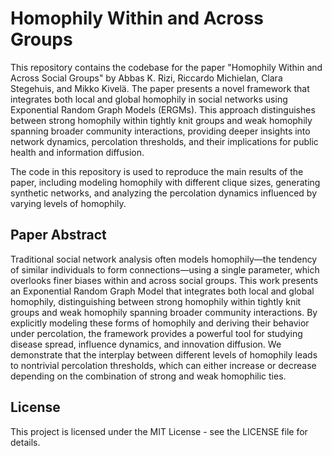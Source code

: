 # Homophily Within and Across Groups

This repository contains the codebase for the paper "Homophily Within and Across Social Groups" by Abbas K. Rizi, Riccardo Michielan, Clara Stegehuis, and Mikko Kivelä. The paper presents a novel framework that integrates both local and global homophily in social networks using Exponential Random Graph Models (ERGMs). This approach distinguishes between strong homophily within tightly knit groups and weak homophily spanning broader community interactions, providing deeper insights into network dynamics, percolation thresholds, and their implications for public health and information diffusion.

The code in this repository is used to reproduce the main results of the paper, including modeling homophily with different clique sizes, generating synthetic networks, and analyzing the percolation dynamics influenced by varying levels of homophily.

## Paper Abstract
Traditional social network analysis often models homophily—the tendency of similar individuals to form connections—using a single parameter, which overlooks finer biases within and across social groups. This work presents an Exponential Random Graph Model that integrates both local and global homophily, distinguishing between strong homophily within tightly knit groups and weak homophily spanning broader community interactions. By explicitly modeling these forms of homophily and deriving their behavior under percolation, the framework provides a powerful tool for studying disease spread, influence dynamics, and innovation diffusion. We demonstrate that the interplay between different levels of homophily leads to nontrivial percolation thresholds, which can either increase or decrease depending on the combination of strong and weak homophilic ties.

## License
This project is licensed under the MIT License - see the LICENSE file for details.

